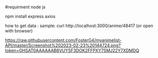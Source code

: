 #requirment
node js 

npm install express axios

how to get data :
sample:
curl http://localhost:3000/anime/48417 (or open with browser)

https://raw.githubusercontent.com/FosterG4/myanimelist-API/master/Screenshot%202023-02-23%20144724.png?token=GHSAT0AAAAAAB6VUYSF3DOK2FFPXY7SMJ22Y7XDMDQ
